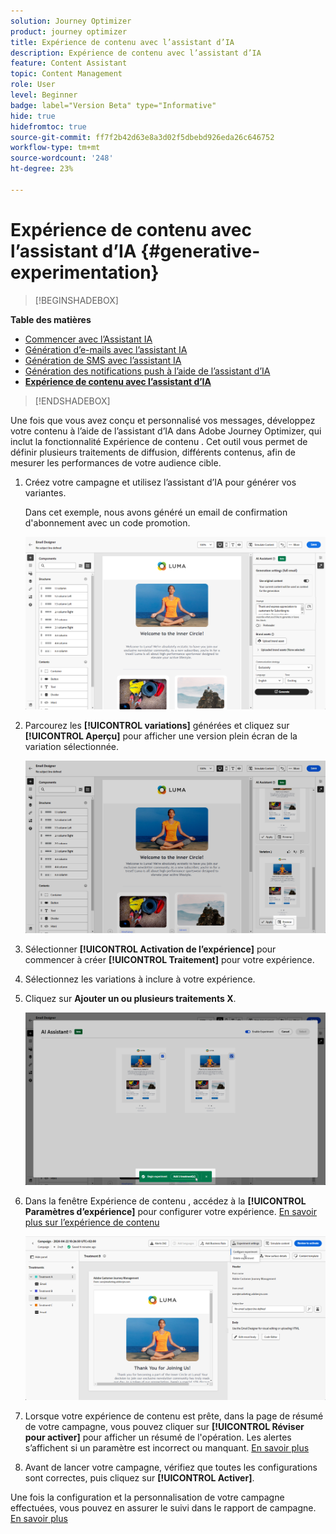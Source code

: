 ```yaml
---
solution: Journey Optimizer
product: journey optimizer
title: Expérience de contenu avec l’assistant d’IA
description: Expérience de contenu avec l’assistant d’IA
feature: Content Assistant
topic: Content Management
role: User
level: Beginner
badge: label="Version Beta" type="Informative"
hide: true
hidefromtoc: true
source-git-commit: ff7f2b42d63e8a3d02f5dbebd926eda26c646752
workflow-type: tm+mt
source-wordcount: '248'
ht-degree: 23%

---
```


# Expérience de contenu avec l’assistant d’IA {#generative-experimentation}

>[!BEGINSHADEBOX]

**Table des matières**

* [Commencer avec l’Assistant IA](gs-generative.md)
* [Génération d’e-mails avec l’assistant IA](generative-email.md)
* [Génération de SMS avec l’assistant IA](generative-sms.md)
* [Génération des notifications push à l’aide de l’assistant d’IA](generative-push.md)
* **[Expérience de contenu avec l’assistant d’IA](generative-experimentation.md)**

>[!ENDSHADEBOX]

Une fois que vous avez conçu et personnalisé vos messages, développez votre contenu à l’aide de l’assistant d’IA dans Adobe Journey Optimizer, qui inclut la fonctionnalité Expérience de contenu . Cet outil vous permet de définir plusieurs traitements de diffusion, différents contenus, afin de mesurer les performances de votre audience cible.

1. Créez votre campagne et utilisez l’assistant d’IA pour générer vos variantes.

   Dans cet exemple, nous avons généré un email de confirmation d&#39;abonnement avec un code promotion.

   ![](assets/experiment-genai-1.png)

1. Parcourez les **[!UICONTROL variations]** générées et cliquez sur **[!UICONTROL Aperçu]** pour afficher une version plein écran de la variation sélectionnée.

   ![](assets/experiment-genai-2.png)

1. Sélectionner **[!UICONTROL Activation de l’expérience]** pour commencer à créer **[!UICONTROL Traitement]** pour votre expérience.

1. Sélectionnez les variations à inclure à votre expérience.

1. Cliquez sur **Ajouter un ou plusieurs traitements X**.

   ![](assets/experiment-genai-3.png)

1. Dans la fenêtre Expérience de contenu , accédez à la **[!UICONTROL Paramètres d’expérience]** pour configurer votre expérience. [En savoir plus sur l’expérience de contenu](../campaigns/content-experiment.md)

   ![](assets/experiment-genai-4.png)

1. Lorsque votre expérience de contenu est prête, dans la page de résumé de votre campagne, vous pouvez cliquer sur **[!UICONTROL Réviser pour activer]** pour afficher un résumé de l&#39;opération. Les alertes s’affichent si un paramètre est incorrect ou manquant. [En savoir plus](../campaigns/content-experiment.md#treatment-experiment)

1. Avant de lancer votre campagne, vérifiez que toutes les configurations sont correctes, puis cliquez sur **[!UICONTROL Activer]**.

Une fois la configuration et la personnalisation de votre campagne effectuées, vous pouvez en assurer le suivi dans le rapport de campagne. [En savoir plus](../reports/campaign-global-report.md)
